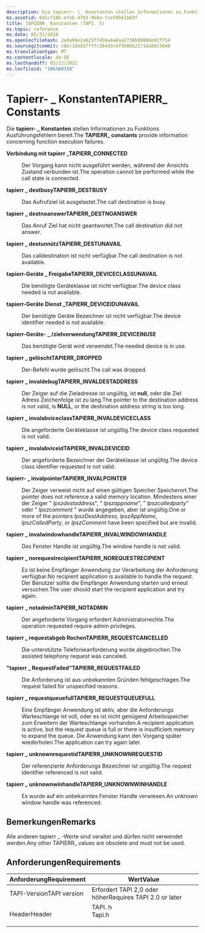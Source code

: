 ```yaml
---
description: Die tapierr- \_ Konstanten stellen Informationen zu Funktions Ausführungsfehlern bereit.
ms.assetid: 6d1cf18b-efeb-4703-9b8e-fce59b61b63f
title: TAPIERR_ Konstanten (TAPI. h)
ms.topic: reference
ms.date: 05/31/2018
ms.openlocfilehash: 2e8a60e2a625ff456a4a8aa2730b80000e92ff54
ms.sourcegitcommit: c8ec1ded1ffffc364d3c4f560bb2171da0dc5040
ms.translationtype: MT
ms.contentlocale: de-DE
ms.lasthandoff: 03/22/2021
ms.locfileid: "106360350"
---
```

# <a name="tapierr_-constants"></a><span data-ttu-id="a915e-103">Tapierr- \_ Konstanten</span><span class="sxs-lookup"><span data-stu-id="a915e-103">TAPIERR\_ Constants</span></span>

<span data-ttu-id="a915e-104">Die **tapierr- \_ Konstanten** stellen Informationen zu Funktions Ausführungsfehlern bereit.</span><span class="sxs-lookup"><span data-stu-id="a915e-104">The **TAPIERR\_ constants** provide information concerning function execution failures.</span></span>

<dl> <dt>

<span data-ttu-id="a915e-105"><span id="TAPIERR_CONNECTED"></span><span id="tapierr_connected"></span>**Verbindung mit tapierr \_**</span><span class="sxs-lookup"><span data-stu-id="a915e-105"><span id="TAPIERR_CONNECTED"></span><span id="tapierr_connected"></span>**TAPIERR\_CONNECTED**</span></span>
</dt> <dd> <dl> <dt>



<span data-ttu-id="a915e-106">Der Vorgang kann nicht ausgeführt werden, während der Ansichts Zustand verbunden ist.</span><span class="sxs-lookup"><span data-stu-id="a915e-106">The operation cannot be performed while the call state is connected.</span></span>


</dt> </dl> </dd> <dt>

<span data-ttu-id="a915e-107"><span id="TAPIERR_DESTBUSY"></span><span id="tapierr_destbusy"></span>**tapierr \_ destbusy**</span><span class="sxs-lookup"><span data-stu-id="a915e-107"><span id="TAPIERR_DESTBUSY"></span><span id="tapierr_destbusy"></span>**TAPIERR\_DESTBUSY**</span></span>
</dt> <dd> <dl> <dt>



<span data-ttu-id="a915e-108">Das Aufrufziel ist ausgelastet.</span><span class="sxs-lookup"><span data-stu-id="a915e-108">The call destination is busy.</span></span>


</dt> </dl> </dd> <dt>

<span data-ttu-id="a915e-109"><span id="TAPIERR_DESTNOANSWER"></span><span id="tapierr_destnoanswer"></span>**tapierr \_ destnoanswer**</span><span class="sxs-lookup"><span data-stu-id="a915e-109"><span id="TAPIERR_DESTNOANSWER"></span><span id="tapierr_destnoanswer"></span>**TAPIERR\_DESTNOANSWER**</span></span>
</dt> <dd> <dl> <dt>



<span data-ttu-id="a915e-110">Das Anruf Ziel hat nicht geantwortet.</span><span class="sxs-lookup"><span data-stu-id="a915e-110">The call destination did not answer.</span></span>


</dt> </dl> </dd> <dt>

<span data-ttu-id="a915e-111"><span id="TAPIERR_DESTUNAVAIL"></span><span id="tapierr_destunavail"></span>**tapierr \_ destunnütz**</span><span class="sxs-lookup"><span data-stu-id="a915e-111"><span id="TAPIERR_DESTUNAVAIL"></span><span id="tapierr_destunavail"></span>**TAPIERR\_DESTUNAVAIL**</span></span>
</dt> <dd> <dl> <dt>



<span data-ttu-id="a915e-112">Das calldestination ist nicht verfügbar.</span><span class="sxs-lookup"><span data-stu-id="a915e-112">The call destination is not available.</span></span>


</dt> </dl> </dd> <dt>

<span data-ttu-id="a915e-113"><span id="TAPIERR_DEVICECLASSUNAVAIL"></span><span id="tapierr_deviceclassunavail"></span>**tapierr-Geräte \_ Freigabe**</span><span class="sxs-lookup"><span data-stu-id="a915e-113"><span id="TAPIERR_DEVICECLASSUNAVAIL"></span><span id="tapierr_deviceclassunavail"></span>**TAPIERR\_DEVICECLASSUNAVAIL**</span></span>
</dt> <dd> <dl> <dt>



<span data-ttu-id="a915e-114">Die benötigte Geräteklasse ist nicht verfügbar.</span><span class="sxs-lookup"><span data-stu-id="a915e-114">The device class needed is not available.</span></span>


</dt> </dl> </dd> <dt>

<span data-ttu-id="a915e-115"><span id="TAPIERR_DEVICEIDUNAVAIL"></span><span id="tapierr_deviceidunavail"></span>**tapierr-Geräte Dienst \_**</span><span class="sxs-lookup"><span data-stu-id="a915e-115"><span id="TAPIERR_DEVICEIDUNAVAIL"></span><span id="tapierr_deviceidunavail"></span>**TAPIERR\_DEVICEIDUNAVAIL**</span></span>
</dt> <dd> <dl> <dt>



<span data-ttu-id="a915e-116">Der benötigte Geräte Bezeichner ist nicht verfügbar.</span><span class="sxs-lookup"><span data-stu-id="a915e-116">The device identifier needed is not available.</span></span>


</dt> </dl> </dd> <dt>

<span data-ttu-id="a915e-117"><span id="TAPIERR_DEVICEINUSE"></span><span id="tapierr_deviceinuse"></span>**tapierr-Geräte- \_ /zielverwendung**</span><span class="sxs-lookup"><span data-stu-id="a915e-117"><span id="TAPIERR_DEVICEINUSE"></span><span id="tapierr_deviceinuse"></span>**TAPIERR\_DEVICEINUSE**</span></span>
</dt> <dd> <dl> <dt>



<span data-ttu-id="a915e-118">Das benötigte Gerät wird verwendet.</span><span class="sxs-lookup"><span data-stu-id="a915e-118">The needed device is in use.</span></span>


</dt> </dl> </dd> <dt>

<span data-ttu-id="a915e-119"><span id="TAPIERR_DROPPED"></span><span id="tapierr_dropped"></span>**tapierr \_ gelöscht**</span><span class="sxs-lookup"><span data-stu-id="a915e-119"><span id="TAPIERR_DROPPED"></span><span id="tapierr_dropped"></span>**TAPIERR\_DROPPED**</span></span>
</dt> <dd> <dl> <dt>



<span data-ttu-id="a915e-120">Der-Befehl wurde gelöscht.</span><span class="sxs-lookup"><span data-stu-id="a915e-120">The call was dropped.</span></span>


</dt> </dl> </dd> <dt>

<span data-ttu-id="a915e-121"><span id="TAPIERR_INVALDESTADDRESS"></span><span id="tapierr_invaldestaddress"></span>**tapierr \_ invaldebug**</span><span class="sxs-lookup"><span data-stu-id="a915e-121"><span id="TAPIERR_INVALDESTADDRESS"></span><span id="tapierr_invaldestaddress"></span>**TAPIERR\_INVALDESTADDRESS**</span></span>
</dt> <dd> <dl> <dt>



<span data-ttu-id="a915e-122">Der Zeiger auf die Zieladresse ist ungültig, ist **null**, oder die Ziel Adress Zeichenfolge ist zu lang.</span><span class="sxs-lookup"><span data-stu-id="a915e-122">The pointer to the destination address is not valid, is **NULL**, or the destination address string is too long.</span></span>


</dt> </dl> </dd> <dt>

<span data-ttu-id="a915e-123"><span id="TAPIERR_INVALDEVICECLASS"></span><span id="tapierr_invaldeviceclass"></span>**tapierr \_ invalabviceclass**</span><span class="sxs-lookup"><span data-stu-id="a915e-123"><span id="TAPIERR_INVALDEVICECLASS"></span><span id="tapierr_invaldeviceclass"></span>**TAPIERR\_INVALDEVICECLASS**</span></span>
</dt> <dd> <dl> <dt>



<span data-ttu-id="a915e-124">Die angeforderte Geräteklasse ist ungültig.</span><span class="sxs-lookup"><span data-stu-id="a915e-124">The device class requested is not valid.</span></span>


</dt> </dl> </dd> <dt>

<span data-ttu-id="a915e-125"><span id="TAPIERR_INVALDEVICEID"></span><span id="tapierr_invaldeviceid"></span>**tapierr \_ invalabviceid**</span><span class="sxs-lookup"><span data-stu-id="a915e-125"><span id="TAPIERR_INVALDEVICEID"></span><span id="tapierr_invaldeviceid"></span>**TAPIERR\_INVALDEVICEID**</span></span>
</dt> <dd> <dl> <dt>



<span data-ttu-id="a915e-126">Der angeforderte Bezeichner der Geräteklasse ist ungültig.</span><span class="sxs-lookup"><span data-stu-id="a915e-126">The device class identifier requested is not valid.</span></span>


</dt> </dl> </dd> <dt>

<span data-ttu-id="a915e-127"><span id="TAPIERR_INVALPOINTER"></span><span id="tapierr_invalpointer"></span>**tapierr- \_ invalpointer**</span><span class="sxs-lookup"><span data-stu-id="a915e-127"><span id="TAPIERR_INVALPOINTER"></span><span id="tapierr_invalpointer"></span>**TAPIERR\_INVALPOINTER**</span></span>
</dt> <dd> <dl> <dt>



<span data-ttu-id="a915e-128">Der Zeiger verweist nicht auf einen gültigen Speicher Speicherort.</span><span class="sxs-lookup"><span data-stu-id="a915e-128">The pointer does not reference a valid memory location.</span></span> <span data-ttu-id="a915e-129">Mindestens einer der Zeiger " *lpszdestaddress*", " *lpszappname*", " *lpszcalledparty*" oder " *lpszcomment* " wurde angegeben, aber ist ungültig.</span><span class="sxs-lookup"><span data-stu-id="a915e-129">One or more of the pointers *lpszDestAddress*, *lpszAppName*, *lpszCalledParty*, or *lpszComment* have been specified but are invalid.</span></span>


</dt> </dl> </dd> <dt>

<span data-ttu-id="a915e-130"><span id="TAPIERR_INVALWINDOWHANDLE"></span><span id="tapierr_invalwindowhandle"></span>**tapierr \_ invalwindowhandle**</span><span class="sxs-lookup"><span data-stu-id="a915e-130"><span id="TAPIERR_INVALWINDOWHANDLE"></span><span id="tapierr_invalwindowhandle"></span>**TAPIERR\_INVALWINDOWHANDLE**</span></span>
</dt> <dd> <dl> <dt>



<span data-ttu-id="a915e-131">Das Fenster Handle ist ungültig.</span><span class="sxs-lookup"><span data-stu-id="a915e-131">The window handle is not valid.</span></span>


</dt> </dl> </dd> <dt>

<span data-ttu-id="a915e-132"><span id="TAPIERR_NOREQUESTRECIPIENT"></span><span id="tapierr_norequestrecipient"></span>**tapierr \_ norequestrecipient**</span><span class="sxs-lookup"><span data-stu-id="a915e-132"><span id="TAPIERR_NOREQUESTRECIPIENT"></span><span id="tapierr_norequestrecipient"></span>**TAPIERR\_NOREQUESTRECIPIENT**</span></span>
</dt> <dd> <dl> <dt>



<span data-ttu-id="a915e-133">Es ist keine Empfänger Anwendung zur Verarbeitung der Anforderung verfügbar.</span><span class="sxs-lookup"><span data-stu-id="a915e-133">No recipient application is available to handle the request.</span></span> <span data-ttu-id="a915e-134">Der Benutzer sollte die Empfänger Anwendung starten und erneut versuchen.</span><span class="sxs-lookup"><span data-stu-id="a915e-134">The user should start the recipient application and try again.</span></span>


</dt> </dl> </dd> <dt>

<span data-ttu-id="a915e-135"><span id="TAPIERR_NOTADMIN"></span><span id="tapierr_notadmin"></span>**tapierr \_ notadmin**</span><span class="sxs-lookup"><span data-stu-id="a915e-135"><span id="TAPIERR_NOTADMIN"></span><span id="tapierr_notadmin"></span>**TAPIERR\_NOTADMIN**</span></span>
</dt> <dd> <dl> <dt>



<span data-ttu-id="a915e-136">Der angeforderte Vorgang erfordert Administratorrechte.</span><span class="sxs-lookup"><span data-stu-id="a915e-136">The operation requested require admin privileges.</span></span>


</dt> </dl> </dd> <dt>

<span data-ttu-id="a915e-137"><span id="TAPIERR_REQUESTCANCELLED"></span><span id="tapierr_requestcancelled"></span>**tapierr \_ requestabgeb Rochen**</span><span class="sxs-lookup"><span data-stu-id="a915e-137"><span id="TAPIERR_REQUESTCANCELLED"></span><span id="tapierr_requestcancelled"></span>**TAPIERR\_REQUESTCANCELLED**</span></span>
</dt> <dd> <dl> <dt>



<span data-ttu-id="a915e-138">Die unterstützte Telefonieanforderung wurde abgebrochen.</span><span class="sxs-lookup"><span data-stu-id="a915e-138">The assisted telephony request was canceled.</span></span>


</dt> </dl> </dd> <dt>

<span data-ttu-id="a915e-139"><span id="TAPIERR_REQUESTFAILED"></span><span id="tapierr_requestfailed"></span>**"tapierr \_ RequestFailed"**</span><span class="sxs-lookup"><span data-stu-id="a915e-139"><span id="TAPIERR_REQUESTFAILED"></span><span id="tapierr_requestfailed"></span>**TAPIERR\_REQUESTFAILED**</span></span>
</dt> <dd> <dl> <dt>



<span data-ttu-id="a915e-140">Die Anforderung ist aus unbekannten Gründen fehlgeschlagen.</span><span class="sxs-lookup"><span data-stu-id="a915e-140">The request failed for unspecified reasons.</span></span>


</dt> </dl> </dd> <dt>

<span data-ttu-id="a915e-141"><span id="TAPIERR_REQUESTQUEUEFULL"></span><span id="tapierr_requestqueuefull"></span>**tapierr \_ requestqueuefull**</span><span class="sxs-lookup"><span data-stu-id="a915e-141"><span id="TAPIERR_REQUESTQUEUEFULL"></span><span id="tapierr_requestqueuefull"></span>**TAPIERR\_REQUESTQUEUEFULL**</span></span>
</dt> <dd> <dl> <dt>



<span data-ttu-id="a915e-142">Eine Empfänger Anwendung ist aktiv, aber die Anforderungs Warteschlange ist voll, oder es ist nicht genügend Arbeitsspeicher zum Erweitern der Warteschlange vorhanden.</span><span class="sxs-lookup"><span data-stu-id="a915e-142">A recipient application is active, but the request queue is full or there is insufficient memory to expand the queue.</span></span> <span data-ttu-id="a915e-143">Die Anwendung kann den Vorgang später wiederholen.</span><span class="sxs-lookup"><span data-stu-id="a915e-143">The application can try again later.</span></span>


</dt> </dl> </dd> <dt>

<span data-ttu-id="a915e-144"><span id="TAPIERR_UNKNOWNREQUESTID"></span><span id="tapierr_unknownrequestid"></span>**tapierr \_ unknownrequestid**</span><span class="sxs-lookup"><span data-stu-id="a915e-144"><span id="TAPIERR_UNKNOWNREQUESTID"></span><span id="tapierr_unknownrequestid"></span>**TAPIERR\_UNKNOWNREQUESTID**</span></span>
</dt> <dd> <dl> <dt>



<span data-ttu-id="a915e-145">Der referenzierte Anforderungs Bezeichner ist ungültig.</span><span class="sxs-lookup"><span data-stu-id="a915e-145">The request identifier referenced is not valid.</span></span>


</dt> </dl> </dd> <dt>

<span data-ttu-id="a915e-146"><span id="TAPIERR_UNKNOWNWINHANDLE"></span><span id="tapierr_unknownwinhandle"></span>**tapierr \_ unknownwinhandle**</span><span class="sxs-lookup"><span data-stu-id="a915e-146"><span id="TAPIERR_UNKNOWNWINHANDLE"></span><span id="tapierr_unknownwinhandle"></span>**TAPIERR\_UNKNOWNWINHANDLE**</span></span>
</dt> <dd> <dl> <dt>



<span data-ttu-id="a915e-147">Es wurde auf ein unbekanntes Fenster Handle verwiesen.</span><span class="sxs-lookup"><span data-stu-id="a915e-147">An unknown window handle was referenced.</span></span>


</dt> </dl> </dd> </dl>

## <a name="remarks"></a><span data-ttu-id="a915e-148">Bemerkungen</span><span class="sxs-lookup"><span data-stu-id="a915e-148">Remarks</span></span>

<span data-ttu-id="a915e-149">Alle anderen tapierr \_ -Werte sind veraltet und dürfen nicht verwendet werden.</span><span class="sxs-lookup"><span data-stu-id="a915e-149">Any other TAPIERR\_ values are obsolete and must not be used.</span></span>

## <a name="requirements"></a><span data-ttu-id="a915e-150">Anforderungen</span><span class="sxs-lookup"><span data-stu-id="a915e-150">Requirements</span></span>



| <span data-ttu-id="a915e-151">Anforderung</span><span class="sxs-lookup"><span data-stu-id="a915e-151">Requirement</span></span> | <span data-ttu-id="a915e-152">Wert</span><span class="sxs-lookup"><span data-stu-id="a915e-152">Value</span></span> |
|-------------------------|-----------------------------------------------------------------------------------|
| <span data-ttu-id="a915e-153">TAPI-Version</span><span class="sxs-lookup"><span data-stu-id="a915e-153">TAPI version</span></span><br/> | <span data-ttu-id="a915e-154">Erfordert TAPI 2,0 oder höher</span><span class="sxs-lookup"><span data-stu-id="a915e-154">Requires TAPI 2.0 or later</span></span><br/>                                             |
| <span data-ttu-id="a915e-155">Header</span><span class="sxs-lookup"><span data-stu-id="a915e-155">Header</span></span><br/>       | <dl> <span data-ttu-id="a915e-156"><dt>TAPI. h</dt></span><span class="sxs-lookup"><span data-stu-id="a915e-156"><dt>Tapi.h</dt></span></span> </dl> |



 

 




